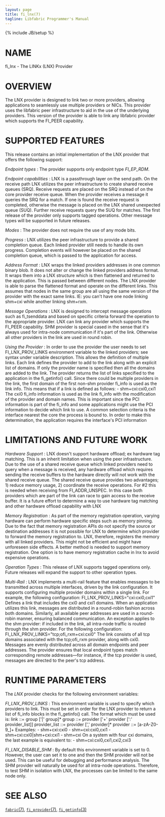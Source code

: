 ```yaml
---
layout: page
title: fi_lnx(7)
tagline: Libfabric Programmer's Manual
---
```

{% include JB/setup %}

# NAME

fi_lnx \- The LINKx (LNX) Provider

# OVERVIEW

The LNX provider is designed to link two or more providers, allowing
applications to seamlessly use multiple providers or NICs. This provider
uses the libfabric peer infrastructure to aid in the use of the underlying
providers.  This version of the provider is able to link any libfabric
provider which supports the FI_PEER capability.


# SUPPORTED FEATURES

This release contains an initial implementation of the LNX provider that
offers the following support:

*Endpoint types*
: The provider supports only endpoint type *FI_EP_RDM*.

*Endpoint capabilities*
: LNX is a passthrough layer on the send path. On the receive path LNX
  utilizes the peer infrastructure to create shared receive queues (SRQ).
  Receive requests are placed on the SRQ instead of on the core provider
  receive queue. When the provider receives a message it queries the SRQ for
  a match. If one is found the receive request is completed, otherwise the
  message is placed on the LNX shared unexpected queue (SUQ). Further receive
  requests query the SUQ for matches.
  The first release of the provider only supports tagged operations.
  Other message types will be supported in future releases.

*Modes*
: The provider does not require the use of any mode bits.

*Progress*
: LNX utilizes the peer infrastructure to provide a shared completion
  queue. Each linked provider still needs to handle its own progress.
  Completion events will however be placed on the shared completion queue,
  which is passed to the application for access.

*Address Format*
: LNX wraps the linked providers addresses in one common binary blob.
  It does not alter or change the linked providers address format. It wraps
  them into a LNX structure which is then flattened and returned to the
  application. This is passed between different nodes. The LNX provider
  is able to parse the flattened format and operate on the different links.
  This assumes that nodes in the same group are all using the same version of
  the provider with the exact same links. IE: you can't have one node linking
  shm+cxi while another linking shm+rxm.

*Message Operations*
: LNX is designed to intercept message operations such as fi_tsenddata
  and based on specific criteria forward the operation to the appropriate
  provider. LNX can link any provider which supports the FI_PEER
  capability. SHM provider is special cased in the sense that it's always
  used for intra-node communication if it's part of the link. Otherwise
  all other providers in the link are used in round robin.

*Using the Provider*
: In order to use the provider the user needs to set FI_LNX_PROV_LINKS
  environment variable to the linked providers; see syntax under variable
  description. This allows the definition of multiple links. Each link
  defines the provider to add to the link along with an explicit list of
  domains. If only the provider name is specified then all the domains are
  added to the link.
  The provider returns the list of links specified to the application in
  the fi_getinfo() call. Since there could be multiple providers in the
  link, the first domain of the first non-shm provider fi_info is used as
  the link info. This means that if a link is defined as follows:
     - shm+cxi:cxi0,cxi1
  The cxi0 fi_info information is used as the link fi_info with the
  modification of the provider and domain names. This is important since the
  PCI information is part of the fi_info and some applications might use the
  PCI information to decide which link to use. A common selection criteria
  is the interface nearest the core the process is bound to. In order to
  make this determination, the application requires the interface's PCI
  information

# LIMITATIONS AND FUTURE WORK

*Hardware Support*
: LNX doesn't support hardware offload; ex hardware tag matching. This is
  an inherit limitation when using the peer infrastructure. Due to the use
  of a shared receive queue which linked providers need to query when
  a message is received, any hardware offload which requires sending the
  receive buffers to the hardware directly will not work with the shared
  receive queue. The shared receive queue provides two advantages; 1) reduce
  memory usage, 2) coordinate the receive operations. For #2 this is needed
  when receiving from FI_ADDR_UNSPEC. In this case both providers which are
  part of the link can race to gain access to the receive buffer. It is
  a future effort to determine a way to use hardware tag matching and other
  hardware offload capability with LNX

*Memory Registration*
: As part of the memory registration operation, varying hardware can perform
  hardware specific steps such as memory pinning. Due to the fact that
  memory registration APIs do not specify the source or destination
  addresses it is not possible for LNX to determine which provider to
  forward the memory registration to. LNX, therefore, registers the memory
  with all linked providers. This might not be efficient and might have
  unforeseen side effects. A better method is needed to support memory
  registration. One option is to have memory registration cache in lnx
  to avoid expensive operations.

*Operation Types*
: This release of LNX supports tagged operations only. Future
  releases will expand the support to other operation types.

*Multi-Rail*
: LNX implements a multi-rail feature that enables messages to be
  transmitted across multiple interfaces, driven by the link configuration.
  It supports configuring multiple provider domains within a single link.
  For example, the following configuration:
       FI_LNX_PROV_LINKS="cxi:cxi0,cxi1"
  Defines a link that includes the cxi0 and cxi1 domains. When an
  application utilizes this link, messages are distributed in a round-robin
  fashion across both domains. Similarly, all available peer addresses are
  used in a round-robin manner, ensuring balanced communication.
  An exception applies to the shm provider: if included in the link, all
  intra-node traffic is routed through the shm provider.
  For the following configuration:
      FI_LNX_PROV_LINKS="tcp;ofi_rxm+cxi:cxi0"
  The link consists of all tcp domains associated with the tcp;ofi_rxm
  provider, along with cxi0. Messages are evenly distributed across all
  domain endpoints and peer addresses. The provider ensures that local
  endpoint types match corresponding remote addresses—for instance, if the
  tcp provider is used, messages are directed to the peer's tcp address.


# RUNTIME PARAMETERS

The *LNX* provider checks for the following environment variables:

*FI_LNX_PROV_LINKS*
: This environment variable is used to specify which providers to link. This
  must be set in order for the LNX provider to return a list of fi_info
  blocks in the fi_getinfo() call. The format which must be used is:
       link ::= group ['|' group]*
       group ::= provider ['+' provider [':' provider_list]]
       provider_list ::= provider [',' provider]*
       provider ::= [a-zA-Z0-9_]+
  Examples:
     - shm+cxi:cxi0
     - shm+cxi:cxi0,cxi1
     - shm+cxi:cxi0|shm+cxi:cxi1
     - shm+cxi
  On a system with four cxi domains, the last example is equivalent to:
     - shm+cxi:cxi0,cxi1,cxi2,cxi3

*FI_LNX_DISABLE_SHM*
: By default this environment variable is set to 0. However, the user can
  set it to one and then the SHM provider will not be used. This can be
  useful for debugging and performance analysis. The SHM provider will
  naturally be used for all intra-node operations. Therefore, to test SHM in
  isolation with LNX, the processes can be limited to the same node only.

# SEE ALSO

[`fabric`(7)](fabric.7.html),
[`fi_provider`(7)](fi_provider.7.html),
[`fi_getinfo`(3)](fi_getinfo.3.html)
